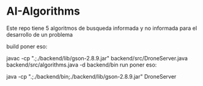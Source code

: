 # AI-Algorithms

Este repo tiene 5 algoritmos de busqueda informada y no informada para el desarrollo de un problema

build poner eso:

javac -cp ".;./backend/lib/gson-2.8.9.jar" backend/src/DroneServer.java backend/src/algorithms.java -d backend/bin
run poner eso:

java -cp ".;./backend/bin;./backend/lib/gson-2.8.9.jar" DroneServer
